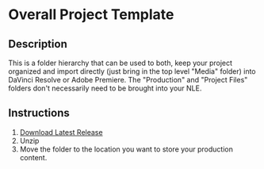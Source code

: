 # Overall Project Template

## Description
This is a folder hierarchy that can be used to both, keep your project organized and import directly (just bring in the top level "Media" folder) into DaVinci Resolve or Adobe Premiere. The "Production" and "Project Files" folders don't necessarily need to be brought into your NLE.

## Instructions
1. [Download Latest Release](https://github.com/lsuxrstudio/overall-project-template/archive/refs/tags/v1.0.0.zip)
2. Unzip
3. Move the folder to the location you want to store your production content.
